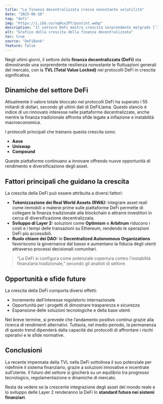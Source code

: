 ```yaml
---
title: "La finanza decentralizzata cresce nonostante volatilità"
date: "2025-06-10"
tag: "defi"
img: "https://i.ibb.co/xqHsx2P7/postint.webp"
description: "Il settore DeFi mostra crescita sorprendente malgrado l’incertezza dei mercati"
alt: "Grafico della crescita della finanza decentralizzata"
toc: true
source: "DeFiBank"
feature: false
---
```


Negli ultimi giorni, il settore della **finanza decentralizzata (DeFi)** sta dimostrando una sorprendente resilienza nonostante le fluttuazioni generali del mercato, con la **TVL (Total Value Locked)** nei protocolli DeFi in crescita significativa.

## Dinamiche del settore DeFi

Attualmente il valore totale bloccato nei protocolli DeFi ha superato i 55 miliardi di dollari, secondo gli ultimi dati di DeFiLlama. Questo slancio è indice di un rinnovato interesse nelle piattaforme decentralizzate, anche mentre la finanza tradizionale affronta sfide legate a inflazione e instabilità macroeconomica.

I protocolli principali che trainano questa crescita sono:

- **Aave**
- **Uniswap**
- **Compound**

Queste piattaforme continuano a innovare offrendo nuove opportunità di rendimento e diversificazione degli asset.

## Fattori principali che guidano la crescita

La crescita della DeFi può essere attribuita a diversi fattori:

- **Tokenizzazione dei Real World Assets (RWA):** integrare asset reali come immobili o materie prime sulle piattaforme DeFi permette di collegare la finanza tradizionale alla blockchain e attrarre investitori in cerca di diversificazione decentralizzata.
- **Sviluppo di Layer 2:** soluzioni come **Optimism** e **Arbitrum** riducono i costi e i tempi delle transazioni su Ethereum, rendendo le operazioni DeFi più accessibili.
- **Ruolo chiave dei DAO:** le **Decentralized Autonomous Organizations** favoriscono la governance dal basso e aumentano la fiducia degli utenti attraverso processi decisionali comunitari.

> “La DeFi si configura come potenziale copertura contro l’instabilità finanziaria tradizionale,” secondo gli analisti di settore.

## Opportunità e sfide future

La crescita della DeFi comporta diversi effetti:

- Incremento dell’interesse regolatorio internazionale
- Opportunità per i progetti di dimostrare trasparenza e sicurezza
- Espansione delle soluzioni tecnologiche e della base utenti

Nel breve termine, si prevede che l’andamento positivo continui grazie alla ricerca di rendimenti alternativi. Tuttavia, nel medio periodo, la permanenza di questo trend dipenderà dalla capacità dei protocolli di affrontare i rischi operativi e le sfide normative.

## Conclusioni

La recente impennata della TVL nella DeFi sottolinea il suo potenziale per ridefinire il sistema finanziario, grazie a soluzioni innovative e incentrate sull’utente. Il futuro del settore si giocherà su un equilibrio tra progresso tecnologico, regolamentazione e dinamiche di mercato.

Resta da vedere se la crescente integrazione degli asset del mondo reale e lo sviluppo delle Layer 2 renderanno la DeFi lo **standard futuro nei sistemi finanziari**.
